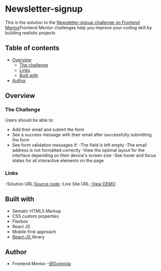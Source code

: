 # Newsletter-signup
This is the solution to the <a href ="https://www.frontendmentor.io/challenges/newsletter-signup-form-with-success-message-3FC1AZbNrv/hub">Newsletter-signup challenge on  Frontend Mentor</a>Frontend Mentor challenges help you improve your coding skill by building realistic projects 
## Table of contents 

- [Overview](#overview)
  - [The challenge](#the-challenge)
  - [Links](#links)
  - [Built with](#built-with)
- [Author](#author)

## Overview 

### The Challenge
Users should be able to:
- Add their email and submit the form
- See a success message with their email after successfully submitting the form
- See form validation messages if:
  -The field is left empty
  -The email address is not formatted          correctly
-View the optimal layout for the interface depending on their device's screen size
-See hover and focus states for all interactive elements on the page

### Links

-Solution URL:<a href ="https://github.com/Dunniola/Newsletter-signup">Source code </a>
-Live Site URL:<a href = ""> View DEMO
  </a>

## Built with

  - Sematic HTML5 Markup
  - CSS custom properties</li>
  - Flexbox</li>
  - React JS</li>
  - Mobile-first approach</li>
  - <a href ="https://react.dev/">React-JS     </a>library 



## Author
- Frontend Mentor -<a href ="https://www.frontendmentor.io/home/my-challenges?tab=completed">@Dunniola</a>
